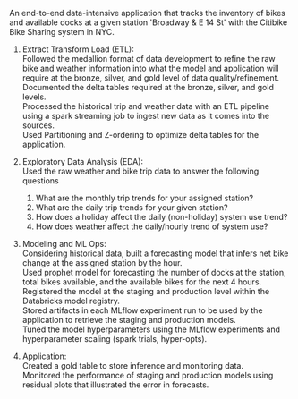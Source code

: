 An end-to-end data-intensive application that tracks the inventory of bikes and available docks at a given station 'Broadway & E 14 St' with the Citibike Bike Sharing system in NYC.

1. Extract Transform Load (ETL):\
Followed the medallion format of data development to refine the raw bike and weather information into what the model and application will require at the bronze, silver, and gold level of data quality/refinement.\
Documented the delta tables required at the bronze, silver, and gold levels.\
Processed the historical trip and weather data with an ETL pipeline using a spark streaming job to ingest new data as it comes into the sources.\
Used Partitioning and Z-ordering to optimize delta tables for the application.

2. Exploratory Data Analysis (EDA):\
Used the raw weather and bike trip data to answer the following questions
   1. What are the monthly trip trends for your assigned station?
   2. What are the daily trip trends for your given station?
   3. How does a holiday affect the daily (non-holiday) system use trend?
   4. How does weather affect the daily/hourly trend of system use?

3. Modeling and ML Ops:\
Considering historical data, built a forecasting model that infers net bike change at the assigned station by the hour.\
Used prophet model for forecasting the number of docks at the station, total bikes available, and the available bikes for the next 4 hours.\
Registered the model at the staging and production level within the Databricks model registry.\
Stored artifacts in each MLflow experiment run to be used by the application to retrieve the staging and production models.\
Tuned the model hyperparameters using the MLflow experiments and hyperparameter scaling (spark trials, hyper-opts).

5. Application:\
Created a gold table to store inference and monitoring data.\
Monitored the performance of staging and production models using residual plots that illustrated the error in forecasts.
